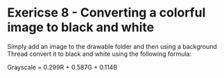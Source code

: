 # Exericse 8 - Converting a colorful image to black and white

Simply add an image to the drawable folder and then using a background Thread convert it to black and white using the following formula:

Grayscale = 0.299R + 0.587G + 0.114B